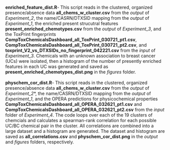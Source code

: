 **enriched_feature_dist.R**- This script reads in the clustered, organized presence/absence data **all_chems_w_cluster.csv** from the *output* of *Experiment_2*, the name/CASRN/DTXSID mapping from the *output* of *Experiment_1*, the enriched present strucutral features **present_enriched_chemotypes.csv** from the *output* of *Experiment_3*, and the ToxPrint fingerprints **CompToxChemicalsDashboard_all_ToxPrint_030721_pt1.csv**, **CompToxChemicalsDashboard_all_ToxPrint_030721_pt2.csv**, and **toxprint_V2_vs_DTXSIDs_no_fingerprint_042221.csv** from the *input* of *Experiment_3*. Chemicals with an unknown association to breast cancer (UCs) were isolated, then a histogram of the number of presently enriched features in each UC was generated and saved as **present_enriched_chemotypes_dist.png** in the *figures* folder.
<br>
<br>
**physchem_cor_dist.R**- This script reads in the clustered, organized presence/absence data **all_chems_w_cluster.csv** from the *output* of *Experiment_2**, the name/CASRN/DTXSID mapping from the *output* of *Experiment_1*, and the OPERA predictions for physicochemical properties **CompToxChemicalsDashboard_all_OPERA_032621_pt1.csv** and **CompToxChemicalsDashboard_all_OPERA_032621_pt2.csv** from the *input* folder of *Experiment_4*. The code loops over each of the 19 clusters of chemcials and calculates a spearman-rank correlation for each possible UC/BC chemical pair in the cluster. All correlations are combined into a large dataset and a histogram are generated. The dataset and histogram are saved as **all_correlations.csv** and **physchem_cor_dist.png** in the *output* and *figures* folders, respectively.
